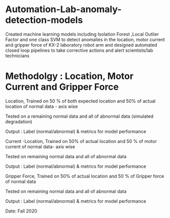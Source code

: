 # Automation-Lab-anomaly-detection-models

Created machine learning models including Isolation Forest ,Local Outlier Factor and one class SVM
to detect anomalies in the location, motor current and gripper force of KX-2 laboratory robot arm 
and designed automated closed loop pipelines to take corrective actions and alert scientists/lab technicians 

# Methodolgy : Location, Motor Current and Gripper Force

Location,
Trained on 50 % of both expected location and 50% of actual location of normal data  - axis wise 

Tested on a remaining normal data and all of abnormal data (simulated degradation) 

Output : Label (normal/abnormal) & metrics for model performance 

Current -Location,
Trained on 50% of actual location and 50 % of motor current of normal data- axis wise

Tested on remaining normal data and all of abnormal data 

Output : Label (normal/abnormal) & metrics for model performance

Gripper Force,
Trained on 50% of actual location and 50 % of Gripper force of normal data

Tested on remaining normal data and all of abnormal data

Output : Label (normal/abnormal) & metrics for model performance 



Date: Fall 2020 
